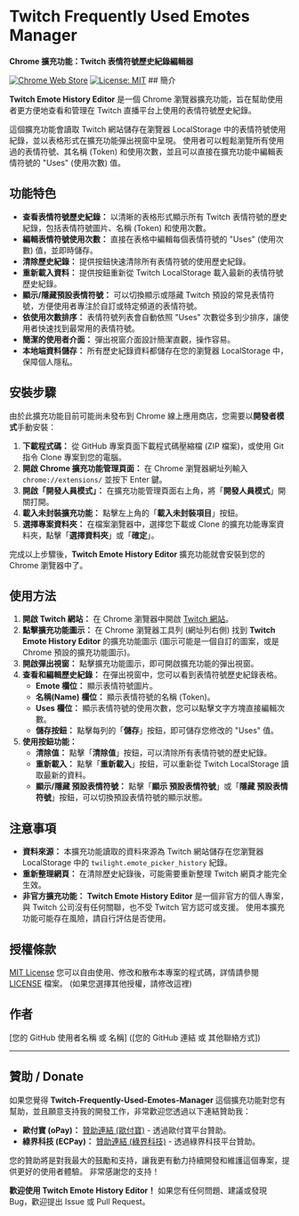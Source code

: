 # Twitch Frequently Used Emotes Manager

**Chrome 擴充功能：Twitch 表情符號歷史紀錄編輯器**

[![Chrome Web Store](https://img.shields.io/chrome-web-store/v/YOUR_EXTENSION_ID_HERE?logo=chrome&logoColor=white&style=for-the-badge)](https://chrome.google.com/webstore/detail/YOUR_EXTENSION_ID_HERE)
[![License: MIT](https://img.shields.io/badge/License-MIT-yellow.svg)](https://opensource.org/licenses/MIT) ## 簡介

**Twitch Emote History Editor** 是一個 Chrome 瀏覽器擴充功能，旨在幫助使用者更方便地查看和管理在 Twitch 直播平台上使用的表情符號歷史紀錄。

這個擴充功能會讀取 Twitch 網站儲存在瀏覽器 LocalStorage 中的表情符號使用紀錄，並以表格形式在擴充功能彈出視窗中呈現。  使用者可以輕鬆瀏覽所有使用過的表情符號、其名稱 (Token) 和使用次數，並且可以直接在擴充功能中編輯表情符號的 "Uses" (使用次數) 值。

## 功能特色

*   **查看表情符號歷史紀錄：**  以清晰的表格形式顯示所有 Twitch 表情符號的歷史紀錄，包括表情符號圖片、名稱 (Token) 和使用次數。
*   **編輯表情符號使用次數：**  直接在表格中編輯每個表情符號的 "Uses" (使用次數) 值，並即時儲存。
*   **清除歷史紀錄：**  提供按鈕快速清除所有表情符號的使用歷史紀錄。
*   **重新載入資料：**  提供按鈕重新從 Twitch LocalStorage 載入最新的表情符號歷史紀錄。
*   **顯示/隱藏預設表情符號：**  可以切換顯示或隱藏 Twitch 預設的常見表情符號，方便使用者專注於自訂或特定頻道的表情符號。
*   **依使用次數排序：**  表情符號列表會自動依照 "Uses" 次數從多到少排序，讓使用者快速找到最常用的表情符號。
*   **簡潔的使用者介面：**  彈出視窗介面設計簡潔直觀，操作容易。
*   **本地端資料儲存：**  所有歷史紀錄資料都儲存在您的瀏覽器 LocalStorage 中，保障個人隱私。

## 安裝步驟

由於此擴充功能目前可能尚未發布到 Chrome 線上應用商店，您需要以**開發者模式**手動安裝：

1.  **下載程式碼：**  從 GitHub 專案頁面下載程式碼壓縮檔 (ZIP 檔案)，或使用 Git 指令 Clone 專案到您的電腦。
2.  **開啟 Chrome 擴充功能管理頁面：**  在 Chrome 瀏覽器網址列輸入 `chrome://extensions/` 並按下 Enter 鍵。
3.  **開啟「開發人員模式」：**  在擴充功能管理頁面右上角，將「**開發人員模式**」開關打開。
4.  **載入未封裝擴充功能：**  點擊左上角的「**載入未封裝項目**」按鈕。
5.  **選擇專案資料夾：**  在檔案瀏覽器中，選擇您下載或 Clone 的擴充功能專案資料夾，點擊「**選擇資料夾**」或「**確定**」。

完成以上步驟後，**Twitch Emote History Editor** 擴充功能就會安裝到您的 Chrome 瀏覽器中了。

## 使用方法

1.  **開啟 Twitch 網站：**  在 Chrome 瀏覽器中開啟 [Twitch 網站](https://www.twitch.tv)。
2.  **點擊擴充功能圖示：**  在 Chrome 瀏覽器工具列 (網址列右側) 找到 **Twitch Emote History Editor** 的擴充功能圖示 (圖示可能是一個自訂的圖案，或是 Chrome 預設的擴充功能圖示)。
3.  **開啟彈出視窗：**  點擊擴充功能圖示，即可開啟擴充功能的彈出視窗。
4.  **查看和編輯歷史紀錄：**  在彈出視窗中，您可以看到表情符號歷史紀錄表格。
    *   **Emote 欄位：**  顯示表情符號圖片。
    *   **名稱(Name) 欄位：**  顯示表情符號的名稱 (Token)。
    *   **Uses 欄位：**  顯示表情符號的使用次數，您可以點擊文字方塊直接編輯次數。
    *   **儲存按鈕：**  點擊每列的「**儲存**」按鈕，即可儲存您修改的 "Uses" 值。
5.  **使用按鈕功能：**
    *   **清除值：**  點擊「**清除值**」按鈕，可以清除所有表情符號的歷史紀錄。
    *   **重新載入：**  點擊「**重新載入**」按鈕，可以重新從 Twitch LocalStorage 讀取最新的資料。
    *   **顯示/隱藏 預設表情符號：**  點擊「**顯示 預設表情符號**」或「**隱藏 預設表情符號**」按鈕，可以切換預設表情符號的顯示狀態。

## 注意事項

*   **資料來源：**  本擴充功能讀取的資料來源為 Twitch 網站儲存在您瀏覽器 LocalStorage 中的 `twilight.emote_picker_history` 紀錄。
*   **重新整理網頁：**  在清除歷史紀錄後，可能需要重新整理 Twitch 網頁才能完全生效。
*   **非官方擴充功能：**  **Twitch Emote History Editor** 是一個非官方的個人專案，與 Twitch 公司沒有任何關聯，也不受 Twitch 官方認可或支援。  使用本擴充功能可能存在風險，請自行評估是否使用。

## 授權條款

[MIT License](LICENSE)  您可以自由使用、修改和散布本專案的程式碼，詳情請參閱 [LICENSE](LICENSE) 檔案。 (如果您選擇其他授權，請修改這裡)

## 作者

[您的 GitHub 使用者名稱 或 名稱] ([您的 GitHub 連結 或 其他聯絡方式])

---

## 贊助 / Donate

如果您覺得 **Twitch-Frequently-Used-Emotes-Manager** 這個擴充功能對您有幫助，並且願意支持我的開發工作，非常歡迎您透過以下連結贊助我：

*   **歐付寶 (oPay)：** [贊助連結 (歐付寶)](https://payment.opay.tw/Broadcaster/Donate/24F8296772A9D24F2F70E3BB22F5C3E8) - 透過歐付寶平台贊助。
*   **綠界科技 (ECPay)：** [贊助連結 (綠界科技)](https://p.ecpay.com.tw/E1B34) - 透過綠界科技平台贊助。

您的贊助將是對我最大的鼓勵和支持，讓我更有動力持續開發和維護這個專案，提供更好的使用者體驗。  非常感謝您的支持！

**歡迎使用 Twitch Emote History Editor！**  如果您有任何問題、建議或發現 Bug，歡迎提出 Issue 或 Pull Request。
